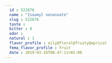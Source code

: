 ```yaml
---
  id : 522676
  name : "Isoamyl nonanoate"
  slug : 522676
  taste : 
  bitter : 0
  odor : 
  natural : 1
  flavor_profile : oily@floral@fruity@apricot
  fema_flavor_profile : Fruit
  date : 2019-03-26T08:47:11+01:00
---
```



